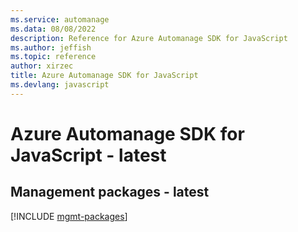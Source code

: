 ```yaml
---
ms.service: automanage
ms.data: 08/08/2022
description: Reference for Azure Automanage SDK for JavaScript
ms.author: jeffish
ms.topic: reference
author: xirzec
title: Azure Automanage SDK for JavaScript
ms.devlang: javascript
---
```

# Azure Automanage SDK for JavaScript - latest

## Management packages - latest
[!INCLUDE [mgmt-packages](automanage-mgmt-index.md)]
